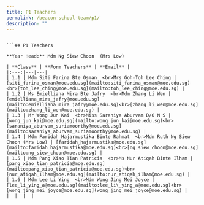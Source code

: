 ```yaml
---
title: P1 Teachers
permalink: /beacon-school-team/p1/
description: ""
---
```

```

```## P1 Teachers

**Year Head:** Mdm Ng Siew Choon  (Mrs Low)

| **Class** | **Form Teachers** | **Email** |
|:---:|---|---|
| 1.1 | Mdm Siti Farina Bte Osman  <br>Mrs Goh-Toh Lee Ching | [siti_farina_osman@moe.edu.sg](mailto:siti_farina_osman@moe.edu.sg)  <br>[toh_lee_ching@moe.edu.sg](mailto:toh_lee_ching@moe.edu.sg) |
| 1.2 | Ms Emielliana Mira Bte Jafry  <br>Mdm Zhang Li Wen | [emielliana_mira_jafry@moe.edu.sg](mailto:emielliana_mira_jafry@moe.edu.sg)<br>[zhang_li_wen@moe.edu.sg](mailto:zhang_li_wen@moe.edu.sg) |
| 1.3 | Mr Wong Jun Kai  <br>Miss Saraniya Aburvam D/O N S | [wong_jun_kai@moe.edu.sg](mailto:wong_jun_kai@moe.edu.sg)<br>[saraniya_aburvam_suriamoorthy@moe.edu.sg](mailto:saraniya_aburvam_suriamoorthy@moe.edu.sg) |
| 1.4 | Mdm Faridah Hajarmustika Binte Rahmat  <br>Mdm Ruth Ng Siew Choon (Mrs Low) | [faridah_hajarmustika@moe.edu.sg](mailto:faridah_hajarmustika@moe.edu.sg)<br>[ng_siew_choon@moe.edu.sg](mailto:ng_siew_choon@moe.edu.sg) |
| 1.5 | Mdm Pang Xiao Tian Patricia  <br>Ms Nur Atiqah Binte Ilham | [pang_xiao_tian_patricia@moe.edu.sg](mailto:pang_xiao_tian_patricia@moe.edu.sg)<br>[nur_atiqah_ilham@moe.edu.sg](mailto:nur_atiqah_ilham@moe.edu.sg) |
| 1.6 | Mdm Lee Li Ying  <br>Mdm Wong Jing Mei Joyce | [lee_li_ying_a@moe.edu.sg](mailto:lee_li\_ying_a@moe.edu.sg)<br>[wong_jing_mei_joyce@moe.edu.sg](wong_jing_mei_joyce@moe.edu.sg) |
|  |  |  |
